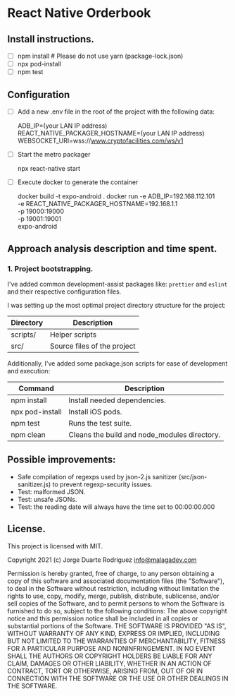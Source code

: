 # React Native Orderbook

## Install instructions.

- [ ] npm install # Please do not use yarn (package-lock.json)
- [ ] npx pod-install
- [ ] npm test

## Configuration

- [ ] Add a new .env file in the root of the project with the following data:

    ADB_IP=(your LAN IP address)
    REACT_NATIVE_PACKAGER_HOSTNAME=(your LAN IP address)
    WEBSOCKET_URI=wss://www.cryptofacilities.com/ws/v1

- [ ] Start the metro packager

    npx react-native start
    
- [ ] Execute docker to generate the container

    docker build -t expo-android .
    docker run -e ADB_IP=192.168.112.101 \
    -e REACT_NATIVE_PACKAGER_HOSTNAME=192.168.1.1 \
    -p 19000:19000 \
    -p 19001:19001 \
    expo-android

## Approach analysis description and time spent.

### 1. Project bootstrapping.

I've added common development-assist packages like: `prettier` and `eslint` and their respective configuration files.

I was setting up the most optimal project directory structure for the project:

| **Directory** | **Description**             |
| ------------- | --------------------------- |
| scripts/      | Helper scripts              |
| src/          | Source files of the project |

Additionally, I've added some package.json scripts for ease of development and execution:

| **Command**     | **Description**                              |
| --------------- | -------------------------------------------- |
| npm install     | Install needed dependencies.                 |
| npx pod-install | Install iOS pods.                            |
| npm test        | Runs the test suite.                         |
| npm clean       | Cleans the build and node_modules directory. |

## Possible improvements:

- Safe compilation of regexps used by json-2.js sanitizer (src/json-sanitizer.js) to prevent regexp-security issues.
- Test: malformed JSON.
- Test: unsafe JSONs.
- Test: the reading date will always have the time set to 00:00:00.000

## License.

This project is licensed with MIT.

Copyright 2021 (c) Jorge Duarte Rodríguez <info@malagadev.com>

Permission is hereby granted, free of charge, to any person obtaining a copy of this software and associated documentation files (the "Software"), to deal in the Software without restriction, including without limitation the rights to use, copy, modify, merge, publish, distribute, sublicense, and/or sell copies of the Software, and to permit persons to whom the Software is furnished to do so, subject to the following conditions:
The above copyright notice and this permission notice shall be included in all copies or substantial portions of the Software.
THE SOFTWARE IS PROVIDED "AS IS", WITHOUT WARRANTY OF ANY KIND, EXPRESS OR IMPLIED, INCLUDING BUT NOT LIMITED TO THE WARRANTIES OF MERCHANTABILITY, FITNESS FOR A PARTICULAR PURPOSE AND NONINFRINGEMENT. IN NO EVENT SHALL THE AUTHORS OR COPYRIGHT HOLDERS BE LIABLE FOR ANY CLAIM, DAMAGES OR OTHER LIABILITY, WHETHER IN AN ACTION OF CONTRACT, TORT OR OTHERWISE, ARISING FROM, OUT OF OR IN CONNECTION WITH THE SOFTWARE OR THE USE OR OTHER DEALINGS IN THE SOFTWARE.

